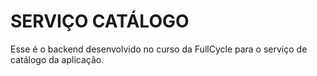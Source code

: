 # SERVIÇO CATÁLOGO

Esse é o backend desenvolvido no curso da FullCycle para o serviço de catálogo da aplicação.